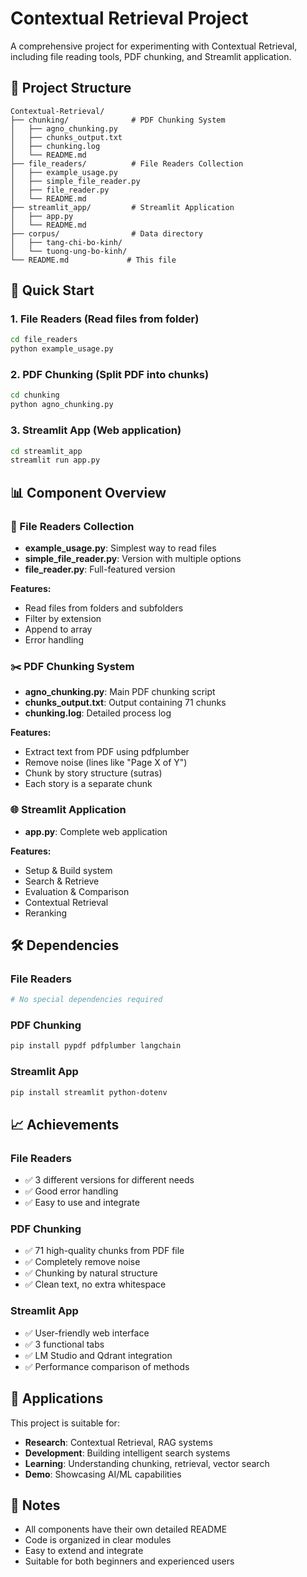 # Contextual Retrieval Project

A comprehensive project for experimenting with Contextual Retrieval, including file reading tools, PDF chunking, and Streamlit application.

## 📁 Project Structure

```
Contextual-Retrieval/
├── chunking/              # PDF Chunking System
│   ├── agno_chunking.py
│   ├── chunks_output.txt
│   ├── chunking.log
│   └── README.md
├── file_readers/          # File Readers Collection
│   ├── example_usage.py
│   ├── simple_file_reader.py
│   ├── file_reader.py
│   └── README.md
├── streamlit_app/         # Streamlit Application
│   ├── app.py
│   └── README.md
├── corpus/                # Data directory
│   ├── tang-chi-bo-kinh/
│   └── tuong-ung-bo-kinh/
└── README.md             # This file
```

## 🚀 Quick Start

### 1. File Readers (Read files from folder)
```bash
cd file_readers
python example_usage.py
```

### 2. PDF Chunking (Split PDF into chunks)
```bash
cd chunking
python agno_chunking.py
```

### 3. Streamlit App (Web application)
```bash
cd streamlit_app
streamlit run app.py
```

## 📊 Component Overview

### 🔧 File Readers Collection
- **example_usage.py**: Simplest way to read files
- **simple_file_reader.py**: Version with multiple options
- **file_reader.py**: Full-featured version

**Features:**
- Read files from folders and subfolders
- Filter by extension
- Append to array
- Error handling

### ✂️ PDF Chunking System
- **agno_chunking.py**: Main PDF chunking script
- **chunks_output.txt**: Output containing 71 chunks
- **chunking.log**: Detailed process log

**Features:**
- Extract text from PDF using pdfplumber
- Remove noise (lines like "Page X of Y")
- Chunk by story structure (sutras)
- Each story is a separate chunk

### 🌐 Streamlit Application
- **app.py**: Complete web application

**Features:**
- Setup & Build system
- Search & Retrieve
- Evaluation & Comparison
- Contextual Retrieval
- Reranking

## 🛠️ Dependencies

### File Readers
```bash
# No special dependencies required
```

### PDF Chunking
```bash
pip install pypdf pdfplumber langchain
```

### Streamlit App
```bash
pip install streamlit python-dotenv
```

## 📈 Achievements

### File Readers
- ✅ 3 different versions for different needs
- ✅ Good error handling
- ✅ Easy to use and integrate

### PDF Chunking
- ✅ 71 high-quality chunks from PDF file
- ✅ Completely remove noise
- ✅ Chunking by natural structure
- ✅ Clean text, no extra whitespace

### Streamlit App
- ✅ User-friendly web interface
- ✅ 3 functional tabs
- ✅ LM Studio and Qdrant integration
- ✅ Performance comparison of methods

## 🎯 Applications

This project is suitable for:
- **Research**: Contextual Retrieval, RAG systems
- **Development**: Building intelligent search systems
- **Learning**: Understanding chunking, retrieval, vector search
- **Demo**: Showcasing AI/ML capabilities

## 📝 Notes

- All components have their own detailed README
- Code is organized in clear modules
- Easy to extend and integrate
- Suitable for both beginners and experienced users
